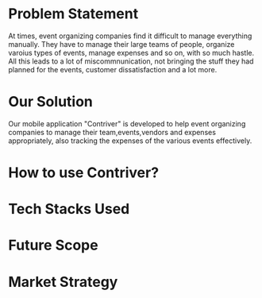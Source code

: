 # Problem Statement
At times, event organizing companies find it difficult to manage everything manually. They have to manage their large teams of people, organize varoius types of events, manage expenses and so on, with so much hastle. All this leads to a lot of miscommnunication, not bringing the stuff they had planned for the events, customer dissatisfaction and a lot more. 

# Our Solution
Our mobile application "Contriver" is developed to help event organizing companies to manage their team,events,vendors and expenses appropriately, also tracking the expenses of the various events effectively.

# How to use Contriver?

# Tech Stacks Used

# Future Scope

# Market Strategy
